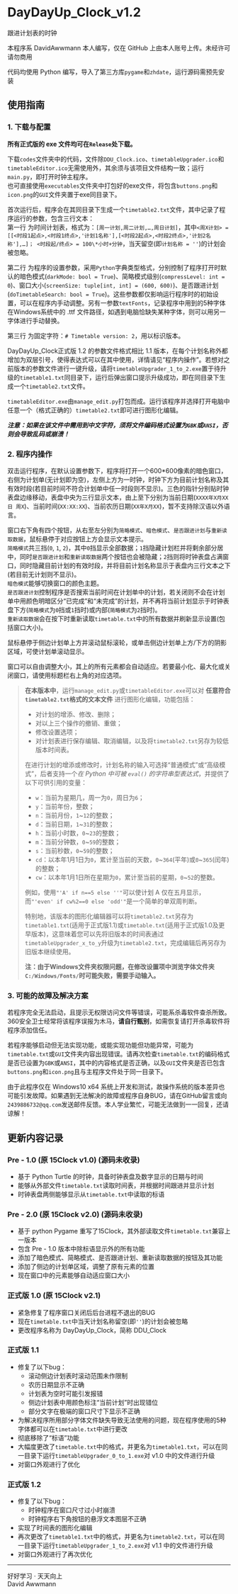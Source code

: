 # DayDayUp_Clock_v1.2
跟进计划表的时钟

本程序系 DavidAwwmann 本人编写，仅在 GitHub 上由本人账号上传。未经许可请勿商用

代码均使用 Python 编写，导入了第三方库`pygame`和`zhdate`，运行源码需预先安装

## 使用指南

### 1. 下载与配置  

**所有正式版的 exe 文件均可在`Release`处下载。**  

下载`codes`文件夹中的代码，文件除`DDU_Clock.ico`、`timetableUpgrader.ico`和`timetableEditor.ico`无需使用外，其余须与该项目文件结构一致；运行`main.py`，即打开时钟主程序。  
也可直接使用`executables`文件夹中打包好的exe文件，将包含`buttons.png`和`icon.png`的`GUI`文件夹置于exe同目录下。  
  
首次运行后，程序会在其同目录下生成一个`timetable2.txt`文件，其中记录了程序运行的参数，包含三行文本：  
第一行 为时间计划表，格式为：`[周一计划,周二计划,…,周日计划]`，其中`<周X计划> = [[<时段1起点>,<时段1终点>,'计划1名称'],[<时段2起点>,<时段2终点>,'计划2名称'],…]； <时段起/终点> = 100\*小时+分钟`，当天留空(即`计划名称 = ''`)的计划会被忽略。  
  
第二行 为程序的设置参数，采用`Python`字典类型格式，分别控制了程序打开时默认的暗色模式(`darkMode: bool = True`)、简略模式级别(`compressLevel: int = 0`)、窗口大小(`screenSize: tuple[int, int] = (600, 600)`)、是否跟进计划(`doTimetableSearch: bool = True`)。这些参数都仅影响运行程序时的初始设置，可以在程序内手动调整。另有一参数`textFonts`，记录程序中用到的5种字体在Windows系统中的 .ttf 文件路径，如遇到电脑恰缺失某种字体，则可以用另一字体进行手动替换。  

第三行 为固定字符：`# Timetable version: 2`，用以标识版本。  

DayDayUp_Clock正式版 1.2 的参数文件格式相比 1.1 版本，在每个计划名称外都增加为双层引号，使得表达式可以在其中使用，详情请见“程序内操作”。若想对之前版本的参数文件进行一键升级，请将`timetableUpgrader_1_to_2.exe`置于待升级的`timetable1.txt`同目录下，运行后弹出窗口提示升级成功，即在同目录下生成一个`timetable2.txt`文件。  

`timetableEditor.exe`由`manage_edit.py`打包而成。运行该程序并选择打开电脑中任意一个（格式正确的）`timetable2.txt`即可进行图形化编辑。

***注意：如果在该文件中需用到中文字符，须将文件编码格式设置为`GBK`或`ANSI`，否则会导致乱码或崩溃！***  

### 2. 程序内操作

双击运行程序，在默认设置参数下，程序将打开一个600*600像素的暗色窗口，右侧为计划单(无计划即为空)，左侧上方为一时钟，时钟下方为目前计划名称及其有效时段(若目前时间不符合计划单中任一时段则不显示)。三色的指针分别贴时钟表盘边缘移动，表盘中央为三行显示文本，由上至下分别为当前日期(`XXXX年X月XX日 周X`)、当前时间(`XX:XX:XX`)、当前农历日期(`XX年X月XX`)，暂不支持除汉语以外语言。  

窗口右下角有四个按钮，从右至左分别为`简略模式`、`暗色模式`、`是否跟进计划`与`重新读取数据`，鼠标悬停于对应按钮上方会显示文本提示。  
`简略模式`共三挡(`0`, `1`, `2`)，其中`0`挡显示全部数据；`1`挡隐藏计划栏并将剩余部分居中，同时`是否跟进计划`和`重新读取数据`两个按钮也会被隐藏；`2`挡则将时钟表盘占满窗口，同时隐藏目前计划的有效时段，并将目前计划名称显示于表盘内三行文本之下(若目前无计划则不显示)。  
`暗色模式`能够切换窗口的颜色主题。  
`是否跟进计划`控制程序是否搜索当前时间在计划单中的计划，若关闭则不会在计划单中用颜色明暗区分“已完成”和“未完成”的计划，并不再将当前计划显示于时钟表盘下方(`简略模式`为`0`挡或`1`挡时)或内部(`简略模式`为`2`挡时)。  
`重新读取数据`会在按下时重新读取`timetable.txt`中的所有数据并刷新显示设置(包括窗口大小)。

鼠标悬停于侧边计划单上方并滚动鼠标滚轮，或单击侧边计划单上方/下方的阴影区域，可使计划单滚动显示。

窗口可以自由调整大小，其上的所有元素都会自动适应。若要最小化、最大化或关闭窗口，请使用标题栏右上角的对应选项。

>**在本版本中**，运行`manage_edit.py`或`timetableEditor.exe`可以对 **任意符合`timetable2.txt`格式的文本文件** 进行图形化编辑，功能包括：
>- 对计划的增添、修改、删除；
>- 对以上三个操作的撤销、重做；
>- 修改设置选项；
>- 对计划表进行保存编辑、取消编辑，以及将`timetable2.txt`另存为较低版本时间表。  
>
>在进行计划的增添或修改时，计划名称的输入可选择“普通模式”或“高级模式”，后者支持一个*在 Python 中可被 `eval()` 的字符串型表达式*，并提供了以下可供引用的变量：  
>- `w`：当前为星期几，周一为`0`，周日为`6`；
>- `y`：当前年份，整数；
>- `n`：当前月份，`1`~`12`的整数；
>- `d`：当前日期，`1`~`31`的整数；
>- `h`：当前小时数，`0`~`23`的整数；
>- `m`：当前分钟数，`0`~`59`的整数；
>- `s`：当前秒数，`0`~`59`的整数；
>- `cd`：以本年1月1日为`0`，累计至当前的天数，`0`~`364`(平年)或`0`~`365`(闰年)的整数；
>- `cw`：以本年1月1日所在星期为`0`，累计至当前的星期，`0`~`52`的整数。
>
>例如，使用`"'A' if n==5 else ''"`可以使计划 A 仅在五月显示，而`"'even' if cw%2==0 else 'odd'"`是一个简单的单双周判断。
>
>特别地，该版本的图形化编辑器可以将`timetable2.txt`另存为`timetable1.txt`(适用于正式版1.1)或`timetable.txt`(适用于正式版1.0及更早版本)，这意味着您可以先将旧版本的时间表通过`timetableUpgrader_x_to_y`升级为`timetable2.txt`，完成编辑后再另存为旧版本继续使用。
>
>**注：由于Windows文件夹权限问题，在修改设置项中浏览字体文件夹`C:/Windows/Fonts/`时可能失败，需要手动输入。**

### 3. 可能的故障及解决方案

若程序完全无法启动，且提示无权限访问文件等错误，可能系杀毒软件查杀所致。360安全卫士经常将该程序误报为木马，**请自行甄别**，如需恢复请打开杀毒软件将程序添加信任。  

若程序能够启动但无法实现功能，或能实现功能但功能异常，可能为`timetable.txt`或`GUI`文件夹内容出现错误。请再次检查`timetable.txt`的编码格式是否已设置为`GBK`或`ANSI`，其中的内容格式是否正确，以及`GUI`文件夹是否已包含`buttons.png`和`icon.png`且与主程序文件处于同一目录下。  

由于此程序仅在 Windows10 x64 系统上开发和测试，故操作系统的版本差异也可能引发故障。如果遇到无法解决的故障或程序自身BUG，请在GitHub留言或向`2439886732@qq.com`发送邮件反馈。本人学业繁忙，可能无法做到一一回复，还请谅解！

## 更新内容记录

### Pre - 1.0 (原 15Clock v1.0) (源码未收录)
- 基于 Python Turtle 的时钟，具备时钟表盘及数字显示的日期与时间
- 能够从外部文件`timetable.txt`读取时间表，并根据时间跟进并显示计划
- 时钟表盘两侧能够显示从`timetable.txt`中读取的标语

### Pre - 2.0 (原 15Clock v2.0) (源码未收录)
- 基于 python Pygame 重写了15Clock，其外部读取文件`timetable.txt`兼容上一版本
- 包含 Pre - 1.0 版本中除标语显示外的所有功能
- 添加了暗色模式、简略模式、是否跟进计划、重新读取数据的按钮及其功能
- 添加了侧边的计划单区域，调整了原有元素的位置
- 现在窗口中的元素能够自动适应窗口大小

### 正式版 1.0 (原 15Clock v2.1)
- 紧急修复了程序窗口关闭后后台进程不退出的BUG
- 现在`timetable.txt`中当天计划名称留空(即`''`)的计划会被忽略
- 更改程序名称为 DayDayUp_Clock，简称 DDU_Clock

### 正式版 1.1
- 修复了以下bug：
    - 滚动侧边计划表时滚动范围未作限制
    - 农历日期显示不正确
    - 计划表为空时可能引发报错
    - 侧边计划表中用颜色标注“当前计划”时出现错位
    - 部分文字在极端的窗口尺寸下显示不正确
- 为解决程序所用部分字体文件缺失导致无法使用的问题，现在程序使用的5种字体都可以在`timetable.txt`中进行更改
- 彻底移除了“标语”功能
- 大幅度更改了`timetable.txt`中的格式，并更名为`timetable1.txt`，可以在同一目录下运行`timetableUpgrader_0_to_1.exe`对 v1.0 中的文件进行升级
- 对窗口外观进行了优化  

### 正式版 1.2
- 修复了以下bug：
    - 时钟程序在窗口尺寸过小时崩溃
    - 时钟程序右下角按钮的悬浮文本图层不正确
- 实现了时间表的图形化编辑
- 再次更改了`timetable1.txt`中的格式，并更名为`timetable2.txt`，可以在同一目录下运行`timetableUpgrader_1_to_2.exe`对 v1.1 中的文件进行升级
- 对窗口外观进行了再次优化  
  

---
好好学习 · 天天向上  
David Awwmann